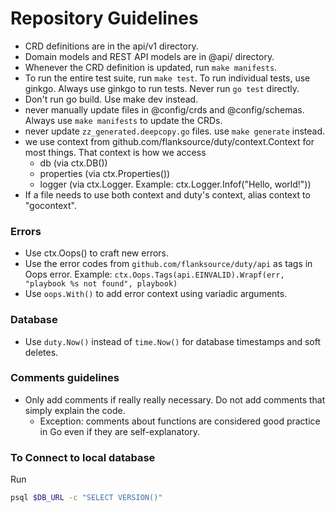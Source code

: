 # Repository Guidelines

- CRD definitions are in the api/v1 directory.
- Domain models and REST API models are in @api/ directory.
- Whenever the CRD definition is updated, run `make manifests`.
- To run the entire test suite, run `make test`. To run individual tests, use ginkgo. Always use ginkgo to run tests. Never run `go test` directly.
- Don't run go build. Use make dev instead.
- never manually update files in @config/crds and @config/schemas. Always use `make manifests` to update the CRDs.
- never update `zz_generated.deepcopy.go` files. use `make generate` instead.
- we use context from github.com/flanksource/duty/context.Context for most things. That context is how we access
  - db (via ctx.DB())
  - properties (via ctx.Properties())
  - logger (via ctx.Logger. Example: ctx.Logger.Infof("Hello, world!"))
- If a file needs to use both context and duty's context, alias context to "gocontext".

### Errors

- Use ctx.Oops() to craft new errors.
- Use the error codes from `github.com/flanksource/duty/api` as tags in Oops error.
  Example: `ctx.Oops.Tags(api.EINVALID).Wrapf(err, "playbook %s not found", playbook)`
- Use `oops.With()` to add error context using variadic arguments.

### Database

- Use `duty.Now()` instead of `time.Now()` for database timestamps and soft deletes.

### Comments guidelines

- Only add comments if really really necessary. Do not add comments that simply explain the code.
  - Exception: comments about functions are considered good practice in Go even if they are self-explanatory.

### To Connect to local database

Run

```sh
psql $DB_URL -c "SELECT VERSION()"
```
